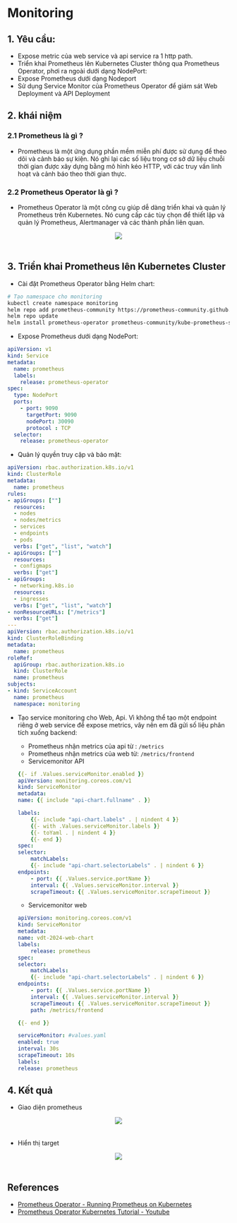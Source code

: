 # Monitoring
## 1. Yêu cầu: 
-   Expose metric của web service và api service ra 1 http path.
-   Triển khai Prometheus lên Kubernetes Cluster thông qua Prometheus Operator, phơi ra ngoài dưới dạng NodePort: 
-   Expose Prometheus dưới dạng Nodeport
-   Sử dụng Service Monitor của Prometheus Operator để giám sát Web Deployment và API Deployment

## 2. khái niệm 
### 2.1 Prometheus là gì ?
-   Prometheus là một ứng dụng phần mềm miễn phí được sử dụng để theo dõi và cảnh báo sự kiện. Nó ghi lại các số liệu trong cơ sở dữ liệu chuỗi thời gian được xây dựng bằng mô hình kéo HTTP, với các truy vấn linh hoạt và cảnh báo theo thời gian thực.
### 2.2 Prometheus Operator  là gì ?
-   Prometheus Operator là một công cụ giúp dễ dàng triển khai và quản lý Prometheus trên Kubernetes. Nó cung cấp các tùy chọn để thiết lập và quản lý Prometheus, Alertmanager và các thành phần liên quan.

<div align="center">
    <img src="../images/operator-workflow.gif"  style="margin-bottom: 20">
</div>  

## 3. Triển khai Prometheus lên Kubernetes Cluster

-   Cài đặt Prometheus Operator bằng Helm chart:
```bash 
# Tạo namespace cho monitoring
kubectl create namespace monitoring
helm repo add prometheus-community https://prometheus-community.github.io/helm-charts
helm repo update
helm install prometheus-operator prometheus-community/kube-prometheus-stack -n monitoring
```
-   Expose Prometheus dưới dạng NodePort:
```yaml
apiVersion: v1
kind: Service
metadata:
  name: prometheus
  labels:
    release: prometheus-operator
spec:
  type: NodePort
  ports:
    - port: 9090
      targetPort: 9090
      nodePort: 30090 
      protocol : TCP
  selector:
    release: prometheus-operator
```

-   Quản lý quyền truy cập và bảo mật:

```yaml
apiVersion: rbac.authorization.k8s.io/v1
kind: ClusterRole
metadata:
  name: prometheus
rules:
- apiGroups: [""]
  resources:
  - nodes
  - nodes/metrics
  - services
  - endpoints
  - pods
  verbs: ["get", "list", "watch"]
- apiGroups: [""]
  resources:
  - configmaps
  verbs: ["get"]
- apiGroups:
  - networking.k8s.io
  resources:
  - ingresses
  verbs: ["get", "list", "watch"]
- nonResourceURLs: ["/metrics"]
  verbs: ["get"]
---
apiVersion: rbac.authorization.k8s.io/v1
kind: ClusterRoleBinding
metadata:
  name: prometheus
roleRef:
  apiGroup: rbac.authorization.k8s.io
  kind: ClusterRole
  name: prometheus
subjects:
- kind: ServiceAccount
  name: prometheus
  namespace: monitoring
```

-   Tạo service monitoring cho Web, Api. Vì không thể tạo một endpoint riêng ở web service để expose metrics, vây nên em đã gửi số liệu phân tích xuống backend:
    +   Prometheus nhận metrics của api từ : `/metrics`
    +   Prometheus nhận metrics của web từ: `/metrics/frontend`
    +   Servicemonitor API
    ``` yaml
    {{- if .Values.serviceMonitor.enabled }}
    apiVersion: monitoring.coreos.com/v1
    kind: ServiceMonitor
    metadata:
    name: {{ include "api-chart.fullname" . }}

    labels:
        {{- include "api-chart.labels" . | nindent 4 }}
        {{- with .Values.serviceMonitor.labels }}
        {{- toYaml . | nindent 4 }}
        {{- end }}
    spec:
    selector:
        matchLabels:
        {{- include "api-chart.selectorLabels" . | nindent 6 }}
    endpoints:
        - port: {{ .Values.service.portName }}
        interval: {{ .Values.serviceMonitor.interval }}
        scrapeTimeout: {{ .Values.serviceMonitor.scrapeTimeout }}
    ```
    +   Servicemonitor web
    ```yaml
    apiVersion: monitoring.coreos.com/v1
    kind: ServiceMonitor
    metadata:
    name: vdt-2024-web-chart
    labels:
        release: prometheus
    spec:
    selector:
        matchLabels:
        {{- include "api-chart.selectorLabels" . | nindent 6 }}
    endpoints:
        - port: {{ .Values.service.portName }}
        interval: {{ .Values.serviceMonitor.interval }}
        scrapeTimeout: {{ .Values.serviceMonitor.scrapeTimeout }}
        path: /metrics/frontend

    {{- end }}
    ```

    ```yaml
    serviceMonitor: #values.yaml
    enabled: true
    interval: 30s
    scrapeTimeout: 10s
    labels:
    release: prometheus
    ```
## 4. Kết quả 
- Giao diện prometheus
<div align="center">
    <img src="../images/prometheus-ui.png"  style="margin-bottom: 20">
</div>  

- Hiển thị target
<div align="center">
    <img src="../images/prometheus-target.png"  style="margin-bottom: 20">
</div>  

## References
- [Prometheus Operator - Running Prometheus on Kubernetes](https://prometheus-operator.dev/docs/prologue/introduction/)
- [Prometheus Operator Kubernetes Tutorial - Youtube](https://www.youtube.com/watch?v=HOmdYtsB950)

